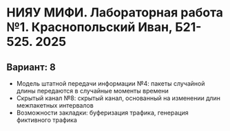 # НИЯУ МИФИ. Лабораторная работа №1. Краснопольский Иван, Б21-525. 2025

## Вариант: 8

- Модель штатной передачи информации №4: пакеты случайной длины передаются в случайные моменты времени
- Скрытый канал №8: скрытый канал, основанный на изменении длин межпакетных интервалов
- Возможности закладки: буферизация трафика, генерация фиктивного трафика
